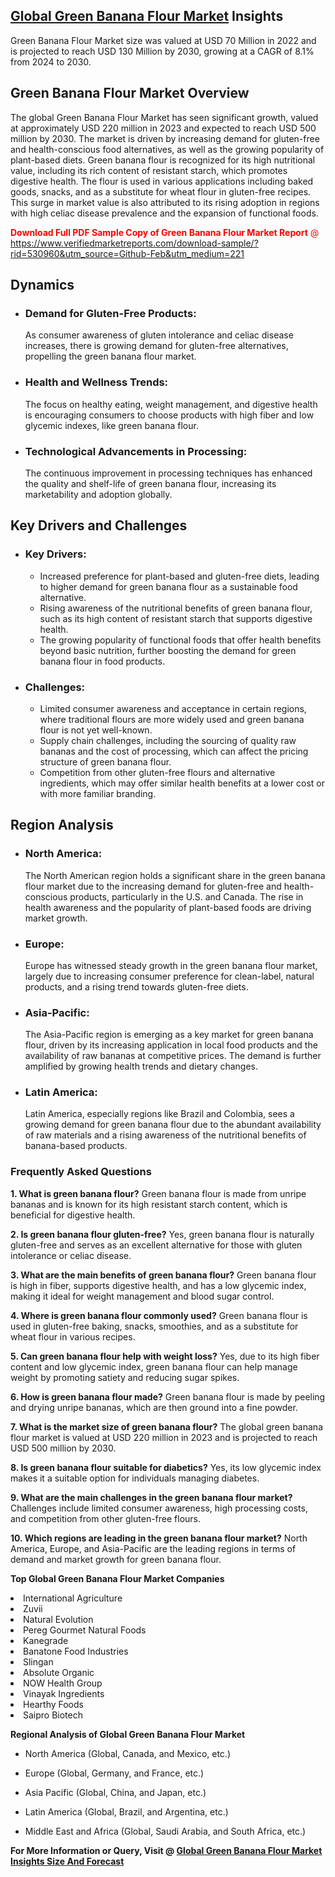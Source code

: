 <h2><a href="https://www.verifiedmarketreports.com/download-sample/?rid=530960&amp;utm_source=Github&amp;utm_medium=221" target="_blank">Global Green Banana Flour Market</a> Insights</h2><p>Green Banana Flour Market size was valued at USD 70 Million in 2022 and is projected to reach USD 130 Million by 2030, growing at a CAGR of 8.1% from 2024 to 2030.</p><p> <h2>Green Banana Flour Market Overview</h2> <p>The global Green Banana Flour Market has seen significant growth, valued at approximately USD 220 million in 2023 and expected to reach USD 500 million by 2030. The market is driven by increasing demand for gluten-free and health-conscious food alternatives, as well as the growing popularity of plant-based diets. Green banana flour is recognized for its high nutritional value, including its rich content of resistant starch, which promotes digestive health. The flour is used in various applications including baked goods, snacks, and as a substitute for wheat flour in gluten-free recipes. This surge in market value is also attributed to its rising adoption in regions with high celiac disease prevalence and the expansion of functional foods. </p> <p><p><span class=""><span style="color: #ff0000;"><strong>Download Full PDF Sample Copy of Green Banana Flour Market Report</strong> @ </span><a href="https://www.verifiedmarketreports.com/download-sample/?rid=530960&amp;utm_source=Github-Feb&amp;utm_medium=221" target="_blank">https://www.verifiedmarketreports.com/download-sample/?rid=530960&amp;utm_source=Github-Feb&amp;utm_medium=221</a></span></p></p> <h2>Dynamics</h2> <ul> <li><h3>Demand for Gluten-Free Products:</h3> As consumer awareness of gluten intolerance and celiac disease increases, there is growing demand for gluten-free alternatives, propelling the green banana flour market.</li> <li><h3>Health and Wellness Trends:</h3> The focus on healthy eating, weight management, and digestive health is encouraging consumers to choose products with high fiber and low glycemic indexes, like green banana flour.</li> <li><h3>Technological Advancements in Processing:</h3> The continuous improvement in processing techniques has enhanced the quality and shelf-life of green banana flour, increasing its marketability and adoption globally.</li> </ul> <h2>Key Drivers and Challenges</h2> <ul> <li><h3>Key Drivers:</h3> <ul> <li>Increased preference for plant-based and gluten-free diets, leading to higher demand for green banana flour as a sustainable food alternative.</li> <li>Rising awareness of the nutritional benefits of green banana flour, such as its high content of resistant starch that supports digestive health.</li> <li>The growing popularity of functional foods that offer health benefits beyond basic nutrition, further boosting the demand for green banana flour in food products.</li> </ul> </li> <li><h3>Challenges:</h3> <ul> <li>Limited consumer awareness and acceptance in certain regions, where traditional flours are more widely used and green banana flour is not yet well-known.</li> <li>Supply chain challenges, including the sourcing of quality raw bananas and the cost of processing, which can affect the pricing structure of green banana flour.</li> <li>Competition from other gluten-free flours and alternative ingredients, which may offer similar health benefits at a lower cost or with more familiar branding.</li> </ul> </li> </ul> <h2>Region Analysis</h2> <ul> <li><h3>North America:</h3> The North American region holds a significant share in the green banana flour market due to the increasing demand for gluten-free and health-conscious products, particularly in the U.S. and Canada. The rise in health awareness and the popularity of plant-based foods are driving market growth.</li> <li><h3>Europe:</h3> Europe has witnessed steady growth in the green banana flour market, largely due to increasing consumer preference for clean-label, natural products, and a rising trend towards gluten-free diets.</li> <li><h3>Asia-Pacific:</h3> The Asia-Pacific region is emerging as a key market for green banana flour, driven by its increasing application in local food products and the availability of raw bananas at competitive prices. The demand is further amplified by growing health trends and dietary changes.</li> <li><h3>Latin America:</h3> Latin America, especially regions like Brazil and Colombia, sees a growing demand for green banana flour due to the abundant availability of raw materials and a rising awareness of the nutritional benefits of banana-based products.</li> </ul> <h3>Frequently Asked Questions</h3> <p><strong>1. What is green banana flour?</strong> Green banana flour is made from unripe bananas and is known for its high resistant starch content, which is beneficial for digestive health.</p> <p><strong>2. Is green banana flour gluten-free?</strong> Yes, green banana flour is naturally gluten-free and serves as an excellent alternative for those with gluten intolerance or celiac disease.</p> <p><strong>3. What are the main benefits of green banana flour?</strong> Green banana flour is high in fiber, supports digestive health, and has a low glycemic index, making it ideal for weight management and blood sugar control.</p> <p><strong>4. Where is green banana flour commonly used?</strong> Green banana flour is used in gluten-free baking, snacks, smoothies, and as a substitute for wheat flour in various recipes.</p> <p><strong>5. Can green banana flour help with weight loss?</strong> Yes, due to its high fiber content and low glycemic index, green banana flour can help manage weight by promoting satiety and reducing sugar spikes.</p> <p><strong>6. How is green banana flour made?</strong> Green banana flour is made by peeling and drying unripe bananas, which are then ground into a fine powder.</p> <p><strong>7. What is the market size of green banana flour?</strong> The global green banana flour market is valued at USD 220 million in 2023 and is projected to reach USD 500 million by 2030.</p> <p><strong>8. Is green banana flour suitable for diabetics?</strong> Yes, its low glycemic index makes it a suitable option for individuals managing diabetes.</p> <p><strong>9. What are the main challenges in the green banana flour market?</strong> Challenges include limited consumer awareness, high processing costs, and competition from other gluten-free flours.</p> <p><strong>10. Which regions are leading in the green banana flour market?</strong> North America, Europe, and Asia-Pacific are the leading regions in terms of demand and market growth for green banana flour.</p> </p><p><strong>Top Global Green Banana Flour Market Companies</strong></p><div data-test-id=""><p><li>International Agriculture</li><li> Zuvii</li><li> Natural Evolution</li><li> Pereg Gourmet Natural Foods</li><li> Kanegrade</li><li> Banatone Food Industries</li><li> Slingan</li><li> Absolute Organic</li><li> NOW Health Group</li><li> Vinayak Ingredients</li><li> Hearthy Foods</li><li> Saipro Biotech</li></p><div><strong>Regional Analysis of&nbsp;Global Green Banana Flour Market</strong></div><ul><li dir="ltr"><p dir="ltr">North America&nbsp;(Global, Canada, and Mexico, etc.)</p></li><li dir="ltr"><p dir="ltr">Europe (Global, Germany, and France, etc.)</p></li><li dir="ltr"><p dir="ltr">Asia Pacific&nbsp;(Global, China, and Japan, etc.)</p></li><li dir="ltr"><p dir="ltr">Latin America&nbsp;(Global, Brazil, and Argentina, etc.)</p></li><li dir="ltr">Middle East and Africa&nbsp;(Global, Saudi Arabia, and South Africa, etc.)</li></ul><p><strong>For More Information or Query, Visit @&nbsp;</strong><strong><a href="https://www.verifiedmarketreports.com/product/green-banana-flour-market/?utm_source=Github&amp;utm_medium=221" target="_blank">Global Green Banana Flour Market Insights Size And Forecast</a></strong></p></div>
